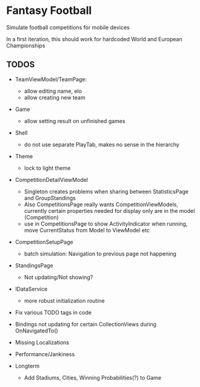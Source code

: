 # Fantasy Football

Simulate football competitions for mobile devices

In a first iteration, this should work for hardcoded World and European Championships

## TODOS

- TeamViewModel/TeamPage:
	- allow editing name, elo
	- allow creating new team
	
- Game
	- allow setting result on unfinished games

- Shell
	- do not use separate PlayTab, makes no sense in the hierarchy
	
- Theme
	- lock to light theme
	
- CompetitionDetailViewModel
	- Singleton creates problems when sharing between StatisticsPage and GroupStandings
	- Also CompetitionsPage really wants CompetitionViewModels, currently certain properties needed for display only are in the model (Competition)
	- use in CompetitionsPage to show ActivityIndicator when running, move CurrentStatus from Model to ViewModel etc

- CompetitionSetupPage
	- batch simulation: Navigation to previous page not happening

- StandingsPage
	- Not updating/Not showing?

- IDataService
	- more robust initialization routine
	
- Fix various TODO tags in code
- Bindings not updating for certain CollectionViews during OnNavigatedTo()

- Missing Localizations
- Performance/Jankiness

- Longterm
	- Add Stadiums, Cities, Winning Probabilities(?) to Game
